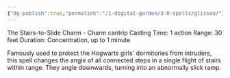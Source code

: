 ```yaml
---
{"dg-publish":true,"permalink":"/1-digital-garden/3-0-spells/glisseo/"}
---
```


The Stairs-to-Slide Charm - Charm cantrip 
Casting Time: 1 action 
Range: 30 feet 
Duration: Concentration, up to 1 minute 

Famously used to protect the Hogwarts girls' dormitories from intruders, this spell changes the angle of all connected steps in a single flight of stairs within range. They angle downwards, turning into an abnormally slick ramp.